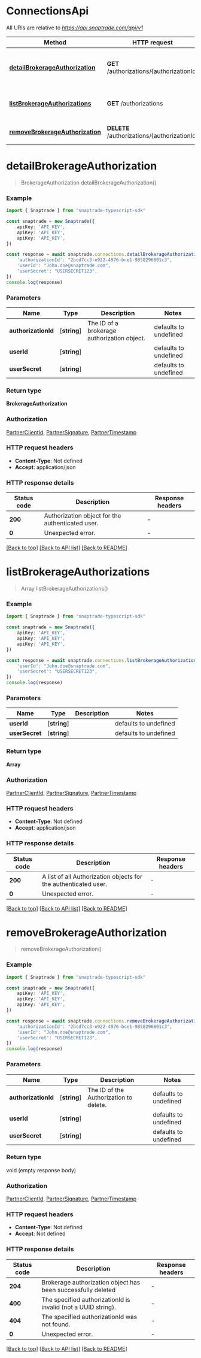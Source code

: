 # ConnectionsApi

All URIs are relative to *https://api.snaptrade.com/api/v1*

Method | HTTP request | Description
------------- | ------------- | -------------
[**detailBrokerageAuthorization**](ConnectionsApi.md#detailBrokerageAuthorization) | **GET** /authorizations/{authorizationId} | Get detail of a specific brokerage authorizations for the user
[**listBrokerageAuthorizations**](ConnectionsApi.md#listBrokerageAuthorizations) | **GET** /authorizations | List all brokerage authorizations for the user
[**removeBrokerageAuthorization**](ConnectionsApi.md#removeBrokerageAuthorization) | **DELETE** /authorizations/{authorizationId} | Remove a brokerage authorization.


# **detailBrokerageAuthorization**
> BrokerageAuthorization detailBrokerageAuthorization()


### Example


```typescript
import { Snaptrade } from "snaptrade-typescript-sdk"

const snaptrade = new Snaptrade({
    apiKey: 'API_KEY',
    apiKey: 'API_KEY',
    apiKey: 'API_KEY',
})

const response = await snaptrade.connections.detailBrokerageAuthorization({
    'authorizationId': "2bcd7cc3-e922-4976-bce1-9858296801c3",
    'userId': "John.doe@snaptrade.com",
    'userSecret': "USERSECRET123",
})
console.log(response)

```


### Parameters

Name | Type | Description  | Notes
------------- | ------------- | ------------- | -------------
 **authorizationId** | [**string**] | The ID of a brokerage authorization object. | defaults to undefined
 **userId** | [**string**] |  | defaults to undefined
 **userSecret** | [**string**] |  | defaults to undefined


### Return type

**BrokerageAuthorization**

### Authorization

[PartnerClientId](README.md#PartnerClientId), [PartnerSignature](README.md#PartnerSignature), [PartnerTimestamp](README.md#PartnerTimestamp)

### HTTP request headers

 - **Content-Type**: Not defined
 - **Accept**: application/json


### HTTP response details
| Status code | Description | Response headers |
|-------------|-------------|------------------|
**200** | Authorization object for the authenticated user. |  -  |
**0** | Unexpected error. |  -  |

[[Back to top]](#) [[Back to API list]](../README.md#documentation-for-api-endpoints) [[Back to README]](../README.md)

# **listBrokerageAuthorizations**
> Array<BrokerageAuthorization> listBrokerageAuthorizations()


### Example


```typescript
import { Snaptrade } from "snaptrade-typescript-sdk"

const snaptrade = new Snaptrade({
    apiKey: 'API_KEY',
    apiKey: 'API_KEY',
    apiKey: 'API_KEY',
})

const response = await snaptrade.connections.listBrokerageAuthorizations({
    'userId': "John.doe@snaptrade.com",
    'userSecret': "USERSECRET123",
})
console.log(response)

```


### Parameters

Name | Type | Description  | Notes
------------- | ------------- | ------------- | -------------
 **userId** | [**string**] |  | defaults to undefined
 **userSecret** | [**string**] |  | defaults to undefined


### Return type

**Array<BrokerageAuthorization>**

### Authorization

[PartnerClientId](README.md#PartnerClientId), [PartnerSignature](README.md#PartnerSignature), [PartnerTimestamp](README.md#PartnerTimestamp)

### HTTP request headers

 - **Content-Type**: Not defined
 - **Accept**: application/json


### HTTP response details
| Status code | Description | Response headers |
|-------------|-------------|------------------|
**200** | A list of all Authorization objects for the authenticated user. |  -  |
**0** | Unexpected error. |  -  |

[[Back to top]](#) [[Back to API list]](../README.md#documentation-for-api-endpoints) [[Back to README]](../README.md)

# **removeBrokerageAuthorization**
> removeBrokerageAuthorization()


### Example


```typescript
import { Snaptrade } from "snaptrade-typescript-sdk"

const snaptrade = new Snaptrade({
    apiKey: 'API_KEY',
    apiKey: 'API_KEY',
    apiKey: 'API_KEY',
})

const response = await snaptrade.connections.removeBrokerageAuthorization({
    'authorizationId': "2bcd7cc3-e922-4976-bce1-9858296801c3",
    'userId': "John.doe@snaptrade.com",
    'userSecret': "USERSECRET123",
})
console.log(response)

```


### Parameters

Name | Type | Description  | Notes
------------- | ------------- | ------------- | -------------
 **authorizationId** | [**string**] | The ID of the Authorization to delete. | defaults to undefined
 **userId** | [**string**] |  | defaults to undefined
 **userSecret** | [**string**] |  | defaults to undefined


### Return type

void (empty response body)

### Authorization

[PartnerClientId](README.md#PartnerClientId), [PartnerSignature](README.md#PartnerSignature), [PartnerTimestamp](README.md#PartnerTimestamp)

### HTTP request headers

 - **Content-Type**: Not defined
 - **Accept**: Not defined


### HTTP response details
| Status code | Description | Response headers |
|-------------|-------------|------------------|
**204** | Brokerage authorization object has been successfully deleted |  -  |
**400** | The specified authorizationId is invalid (not a UUID string). |  -  |
**404** | The specified authorizationId was not found. |  -  |
**0** | Unexpected error. |  -  |

[[Back to top]](#) [[Back to API list]](../README.md#documentation-for-api-endpoints) [[Back to README]](../README.md)


